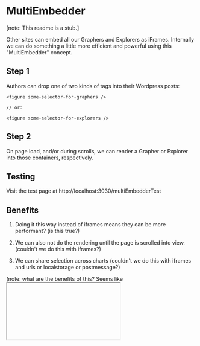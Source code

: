 # MultiEmbedder

[note: This readme is a stub.]

Other sites can embed all our Graphers and Explorers as iFrames. Internally we can do something a little more efficient and powerful using this "MultiEmbedder" concept.

## Step 1

Authors can drop one of two kinds of tags into their Wordpress posts:

```
<figure some-selector-for-graphers />

// or:

<figure some-selector-for-explorers />
```

## Step 2

On page load, and/or during scrolls, we can render a Grapher or Explorer into those containers, respectively.

## Testing

Visit the test page at http://localhost:3030/multiEmbedderTest

## Benefits

1. Doing it this way instead of iframes means they can be more performant? (is this true?)

2. We can also not do the rendering until the page is scrolled into view. (couldn't we do this with iframes?)

3. We can share selection across charts (couldn't we do this with iframes and urls or localstorage or postmessage?)

(note: what are the benefits of this? Seems like <iframe> with lazy loading may accomplish everything and be a lot less work on our part, particualry around testing, and we would get to spend more time optimizing the normal embed usage our external embeddeds have).
